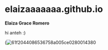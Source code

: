 # elaizaaaaaaa.github.io
**Elaiza Grace Romero** 

hi anteh :)

(![61f2044086536758a005ce0280014380](https://user-images.githubusercontent.com/122418901/212210792-a6ba0484-7766-4ac5-b6e3-08aa7555f900.jpg)

